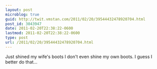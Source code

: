 ```yaml
---
layout: post
microblog: true
guid: http://twit.vmstan.com/2011/02/20/39544432478920704.html
post_id: 3043947
date: 2011-02-20T22:38:22-0600
lastmod: 2011-02-20T22:38:22-0600
type: post
url: /2011/02/20/39544432478920704.html
---
```

Just shined my wife's boots I don't even shine my own boots. I guess I better do that...
